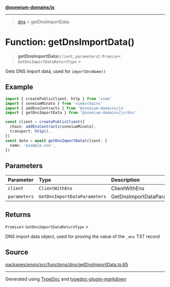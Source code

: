 [**@soneium-domains/js**](../README.md)

---

> [dns](README.md) > getDnsImportData

# Function: getDnsImportData()

> **getDnsImportData**(`client`, `parameters`): `Promise`\< `GetDnsImportDataReturnType` \>

Gets DNS import data, used for `importDnsName()`

## Example

```ts
import { createPublicClient, http } from 'viem'
import { soneiumMinato } from 'viem/chains'
import { addEnsContracts } from '@soneium-domains/js'
import { getDnsImportData } from '@soneium-domains/js/dns'

const client = createPublicClient({
  chain: addEnsContracts(soneiumMinato),
  transport: http(),
})
const data = await getDnsImportData(client, {
  name: 'example.son',
})
```

## Parameters

| Parameter    | Type                         | Description                |
| :----------- | :--------------------------- | :------------------------- |
| `client`     | `ClientWithEns`              | ClientWithEns              |
| `parameters` | `GetDnsImportDataParameters` | GetDnsImportDataParameters |

## Returns

`Promise`\< `GetDnsImportDataReturnType` \>

DNS import data object, used for proving the value of the `_ens` TXT record

## Source

[packages/ensjs/src/functions/dns/getDnsImportData.ts:65](https://github.com/ensdomains/ensjs-v3/blob/1b90b888/packages/ensjs/src/functions/dns/getDnsImportData.ts#L65)

---

Generated using [TypeDoc](https://typedoc.org/) and [typedoc-plugin-markdown](https://www.npmjs.com/package/typedoc-plugin-markdown)
